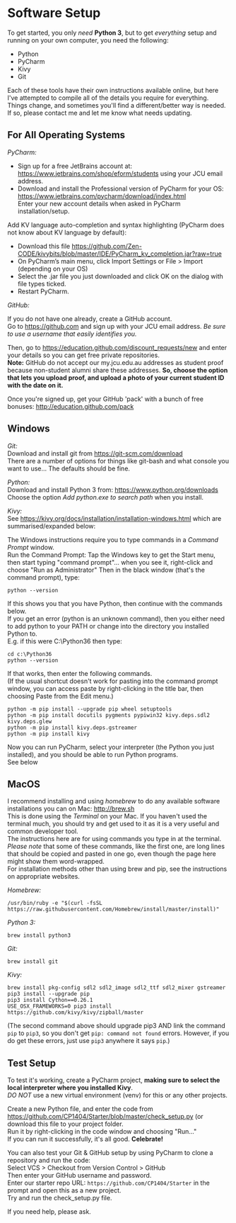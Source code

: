 Software Setup
==============

To get started, you only _need_ **Python 3**, but to get _everything_ setup and running on your own computer, you need the following:
* Python
* PyCharm
* Kivy
* Git

Each of these tools have their own instructions available online, but here I've attempted to compile all of the details you require for everything. Things change, and sometimes you'll find a different/better way is needed. If so, please contact me and let me know what needs updating.

For All Operating Systems
-------------------------
*PyCharm:*  
* Sign up for a free JetBrains account at: https://www.jetbrains.com/shop/eform/students using your JCU email address.
* Download and install the Professional version of PyCharm for your OS: https://www.jetbrains.com/pycharm/download/index.html  
Enter your new account details when asked in PyCharm installation/setup.

Add KV language auto-completion and syntax highlighting (PyCharm does not know about KV language by default):
* Download this file https://github.com/Zen-CODE/kivybits/blob/master/IDE/PyCharm_kv_completion.jar?raw=true
* On PyCharm’s main menu, click Import Settings or File > Import (depending on your OS)
* Select the .jar file you just downloaded and click OK on the dialog with file types ticked.
* Restart PyCharm.

*GitHub:*

If you do not have one already, create a GitHub account.  
Go to https://github.com and sign up with your JCU email address. *Be sure to use a username that easily identifies you.*

Then, go to https://education.github.com/discount_requests/new and enter your details so you can get free private repositories.  
**Note:** GitHub do not accept our my.jcu.edu.au addresses as student proof because non-student alumni share these addresses. **So, choose the option that lets you upload proof, and upload a photo of your current student ID with the date on it.**

Once you're signed up, get your GitHub 'pack' with a bunch of free bonuses: http://education.github.com/pack

Windows
-------
*Git:*  
Download and install git from https://git-scm.com/download  
There are a number of options for things like git-bash and what console you want to use... The defaults should be fine.

*Python:*  
Download and install Python 3 ​from: https://www.python.org/downloads  
Choose the option ​*Add python.exe to search path*​ when you install.

*Kivy:*  
See https://kivy.org/docs/installation/installation-windows.html which are summarised/expanded below:  

The Windows instructions require you to type commands in a *Command Prompt* window.  
Run the Command Prompt: Tap the Windows key to get the Start menu, then start typing "command prompt"... when you see it, right-click and choose "Run as Administrator"
Then in the black window (that's the command prompt), type:  

    python --version

If this shows you that you have Python, then continue with the commands below.  
If you get an error (python is an unknown command), then you either need to add python to your PATH or change into the directory you installed Python to.  
E.g. if this were C:\Python36 then type:  

    cd c:\Python36  
    python --version  

If that works, then enter the following commands.  
(If the usual shortcut doesn't work for pasting into the command prompt window, you can access paste by right-clicking in the title bar, then choosing Paste from the Edit menu.)

    python -m pip install --upgrade pip wheel setuptools 
    python -m pip install docutils pygments pypiwin32 kivy.deps.sdl2 kivy.deps.glew
    python -m pip install kivy.deps.gstreamer
    python -m pip install kivy  

Now you can run PyCharm, select your interpreter (the Python you just installed), and you should be able to run Python programs.  
See below

MacOS
--------
I recommend installing and using *homebrew* to do any available software installations you can on Mac: http://brew.sh  
This is done using the *Terminal* on your Mac. If you haven't used the terminal much, you should try and get used to it as it is a very useful and common developer tool.  
The instructions here are for using commands you type in at the terminal.  
*Please note* that some of these commands, like the first one, are long lines that should be copied and pasted in one go, even though the page here might show them word-wrapped.  
For installation methods other than using brew and pip, see the instructions on appropriate websites.

*Homebrew:*  

    /usr/bin/ruby -e "$(curl -fsSL https://raw.githubusercontent.com/Homebrew/install/master/install)"

*Python 3:*  

    brew install python3

*Git:*  

    brew install git

*Kivy:*  

    brew install pkg-config sdl2 sdl2_image sdl2_ttf sdl2_mixer gstreamer   
    pip3 install --upgrade pip  
    pip3 install Cython==0.26.1  
    USE_OSX_FRAMEWORKS=0 pip3 install https://github.com/kivy/kivy/zipball/master  

(The second command above should upgrade pip3 AND link the command `pip` to `pip3`, so you don't get `pip: command not found` errors. However, if you do get these errors, just use `pip3` anywhere it says `pip`.)

Test Setup
----------
To test it's working, create a PyCharm project, **making sure to select the local interpreter where you installed Kivy**.  
_DO NOT_ use a new virtual environment (venv) for this or any other projects.  

Create a new Python file, and enter the code from https://github.com/CP1404/Starter/blob/master/check_setup.py (or download this file to your project folder.  
Run it by right-clicking in the code window and choosing "Run..."  
If you can run it successfully, it's all good. **Celebrate!**  

You can also test your Git & GitHub setup by using PyCharm to clone a repository and run the code:  
Select VCS > Checkout from Version Control > GitHub  
Then enter your GitHub username and password.  
Enter our starter repo URL: `https://github.com/CP1404/Starter` in the prompt and open this as a new project.  
Try and run the check_setup.py file.  

If you need help, please ask.
